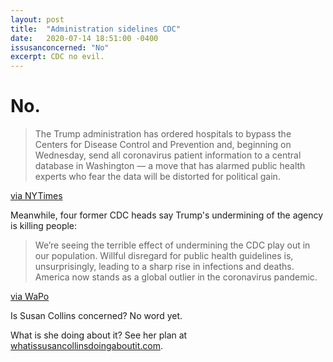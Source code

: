 ```yaml
---
layout: post
title:  "Administration sidelines CDC"
date:   2020-07-14 18:51:00 -0400
issusanconcerned: "No"
excerpt: CDC no evil.
---
```

# No.

> The Trump administration has ordered hospitals to bypass the Centers for Disease Control and Prevention and, beginning on Wednesday, send all coronavirus patient information to a central database in Washington — a move that has alarmed public health experts who fear the data will be distorted for political gain.

[via NYTimes](https://www.nytimes.com/2020/07/14/world/coronavirus-update.html#link-47bd459f)

Meanwhile, four former CDC heads say Trump's undermining of the agency is killing people:

> We’re seeing the terrible effect of undermining the CDC play out in our population. Willful disregard for public health guidelines is, unsurprisingly, leading to a sharp rise in infections and deaths. America now stands as a global outlier in the coronavirus pandemic.

[via WaPo](https://www.washingtonpost.com/outlook/2020/07/14/cdc-directors-trump-politics/)

Is Susan Collins concerned? No word yet.

What is she doing about it? See her plan at [whatissusancollinsdoingaboutit.com](https://whatissusancollinsdoingaboutit.com).
